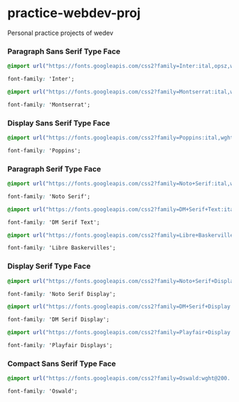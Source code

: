 # practice-webdev-proj

Personal practice projects of wedev

### Paragraph Sans Serif Type Face

```css
@import url("https://fonts.googleapis.com/css2?family=Inter:ital,opsz,wght@0,14..32,100..900;1,14..32,100..900&display=swap");

font-family: 'Inter';
```

```css
@import url("https://fonts.googleapis.com/css2?family=Montserrat:ital,wght@0,100..900;1,100..900&display=swap");

font-family: 'Montserrat';
```

### Display Sans Serif Type Face

```css
@import url("https://fonts.googleapis.com/css2?family=Poppins:ital,wght@0,100;0,200;0,300;0,400;0,500;0,600;0,700;0,800;0,900;1,100;1,200;1,300;1,400;1,500;1,600;1,700;1,800;1,900&display=swap");

font-family: 'Poppins';
```

### Paragraph Serif Type Face

```css
@import url("https://fonts.googleapis.com/css2?family=Noto+Serif:ital,wght@0,100..900;1,100..900&display=swap");

font-family: 'Noto Serif';
```
```css
@import url("https://fonts.googleapis.com/css2?family=DM+Serif+Text:ital@0;1&display=swap");

font-family: 'DM Serif Text';
```

```css
@import url("https://fonts.googleapis.com/css2?family=Libre+Baskerville:ital,wght@0,400;0,700;1,400&display=swap");

font-family: 'Libre Baskervilles';
```



### Display Serif Type Face

```css
@import url("https://fonts.googleapis.com/css2?family=Noto+Serif+Display:ital,wght@0,100..900;1,100..900&display=swap");

font-family: 'Noto Serif Display';
```

```css
@import url("https://fonts.googleapis.com/css2?family=DM+Serif+Display:ital@0;1&display=swap");

font-family: 'DM Serif Display';
```


```css
@import url("https://fonts.googleapis.com/css2?family=Playfair+Display:ital,wght@0,400..900;1,400..900&display=swap");

font-family: 'Playfair Displays';
```

### Compact Sans Serif Type Face
```css
@import url("https://fonts.googleapis.com/css2?family=Oswald:wght@200..700&display=swap");

font-family: 'Oswald';
```
